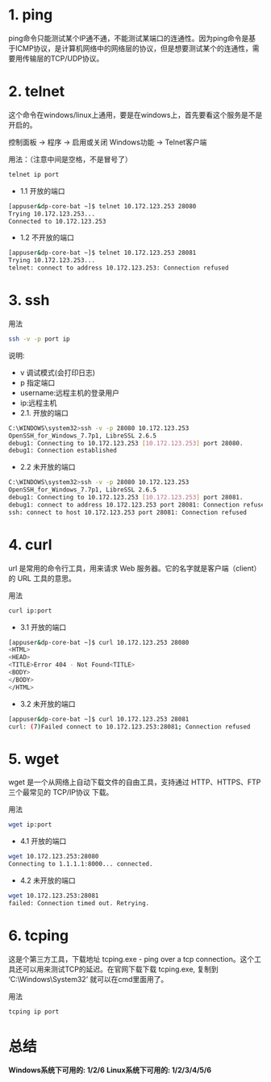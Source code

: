 # 1. ping

  ping命令只能测试某个IP通不通，不能测试某端口的连通性。因为ping命令是基于ICMP协议，是计算机网络中的网络层的协议，但是想要测试某个的连通性，需要用传输层的TCP/UDP协议。

# 2. telnet

  这个命令在windows/linux上通用，要是在windows上，首先要看这个服务是不是开启的。

控制面板 -> 程序 -> 启用或关闭 Windows功能 -> Telnet客户端

用法：（注意中间是空格，不是冒号了）
```bash
telnet ip port
```

- 1.1 开放的端口

```bash
[appuser&dp-core-bat ~]$ telnet 10.172.123.253 28080
Trying 10.172.123.253...
Connected to 10.172.123.253
```

- 1.2 不开放的端口

```bash
[appuser&dp-core-bat ~]$ telnet 10.172.123.253 28081
Trying 10.172.123.253...
telnet: connect to address 10.172.123.253: Connection refused
```

# 3. ssh
用法
```bash
ssh -v -p port ip
```
说明:
- v 调试模式(会打印日志)
- p 指定端口
- username:远程主机的登录用户
- ip:远程主机
- 2.1. 开放的端口
```bash
C:\WINDOWS\system32>ssh -v -p 28080 10.172.123.253
OpenSSH_for_Windows_7.7p1, LibreSSL 2.6.5
debug1: Connecting to 10.172.123.253 [10.172.123.253] port 28080.
debug1: Connection established
```
- 2.2 未开放的端口
```bash
C:\WINDOWS\system32>ssh -v -p 28080 10.172.123.253
OpenSSH_for_Windows_7.7p1, LibreSSL 2.6.5
debug1: Connecting to 10.172.123.253 [10.172.123.253] port 28081.
debug1: connect to address 10.172.123.253 port 28081: Connection refused
ssh: connect to host 10.172.123.253 port 28081: Connection refused
```
# 4. curl
url 是常用的命令行工具，用来请求 Web 服务器。它的名字就是客户端（client）的 URL 工具的意思。

用法
```bash
curl ip:port
```
- 3.1 开放的端口
```bash
[appuser&dp-core-bat ~]$ curl 10.172.123.253 28080
<HTML>
<HEAD>
<TITLE>Error 404 - Not Found<TITLE>
<BODY>
</BODY>
</HTML>
```
- 3.2 未开放的端口
```bash
[appuser&dp-core-bat ~]$ curl 10.172.123.253 28081
curl: (7)Failed connect to 10.172.123.253:28081; Connection refused
```
# 5. wget
wget 是一个从网络上自动下载文件的自由工具，支持通过 HTTP、HTTPS、FTP 三个最常见的 TCP/IP协议 下载。

用法
```bash
wget ip:port
```
- 4.1 开放的端口
```bash
wget 10.172.123.253:28080
Connecting to 1.1.1.1:8000... connected.
```
- 4.2 未开放的端口
```bash
wget 10.172.123.253:28081 
failed: Connection timed out. Retrying.
```
# 6. tcping
这是个第三方工具，下载地址 tcping.exe - ping over a tcp connection。这个工具还可以用来测试TCP的延迟。在官网下载下载 tcping.exe, 复制到 ‘C:\Windows\System32’ 就可以在cmd里面用了。

用法
```bash
tcping ip port
```
# 总结
**Windows系统下可用的: 1/2/6**
**Linux系统下可用的: 1/2/3/4/5/6**